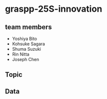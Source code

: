 # graspp-25S-innovation

## team members

- Yoshiya Bito
- Kohsuke Sagara
- Shuma Suzuki
- Rin Nitta
- Joseph Chen

## Topic

## Data

